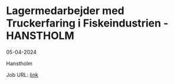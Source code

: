 # Lagermedarbejder med Truckerfaring i Fiskeindustrien - HANSTHOLM
05-04-2024



Hanstholm

Job URL: [link](https://www.jobindex.dk/jobannonce/r12406238/lagermedarbejder-med-truckerfaring-i-fiskeindustrien-hanstholm)


